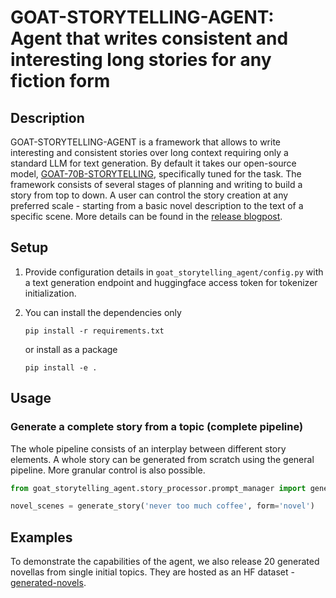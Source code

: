 # GOAT-STORYTELLING-AGENT: Agent that writes consistent and interesting long stories for any fiction form
## Description
GOAT-STORYTELLING-AGENT is a framework that allows to write interesting and consistent stories over long context requiring only a standard LLM for text generation. By default it takes our open-source model, [GOAT-70B-STORYTELLING](https://huggingface.co/GOAT-AI/GOAT-70B-STORYTELLING), specifically tuned for the task.
The framework consists of several stages of planning and writing to build a story from top to down. A user can control the story creation at any preferred scale - starting from a basic novel description to the text of a specific scene. More details can be found in the [release blogpost](https://www.blog.goat.ai/).

## Setup
1. Provide configuration details in `goat_storytelling_agent/config.py` with a text generation endpoint and huggingface access token for tokenizer initialization.

2. You can install the dependencies only

    ```pip install -r requirements.txt```

    or install as a package

    ```pip install -e .```

## Usage
### Generate a complete story from a topic (complete pipeline)
The whole pipeline consists of an interplay between different story elements. A whole story can be generated from scratch using the general pipeline. More granular control is also possible.

```python
from goat_storytelling_agent.story_processor.prompt_manager import generate_story

novel_scenes = generate_story('never too much coffee', form='novel')
```

## Examples
To demonstrate the capabilities of the agent, we also release 20 generated novellas from single initial topics. They are hosted as an HF dataset - [generated-novels](https://huggingface.co/datasets/GOAT-AI/generated-novels).
